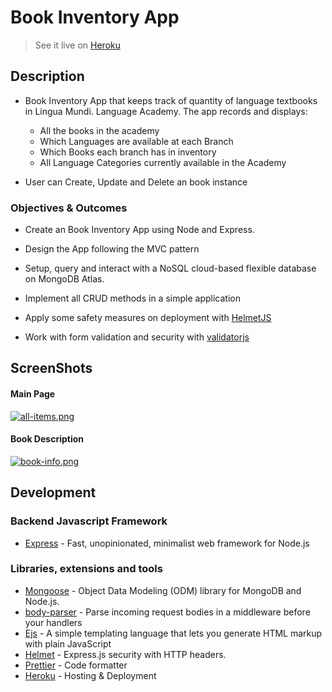 <h1>Book Inventory App</h1>

> See it live on [Heroku](https://lingua-mundi-inventory-app.herokuapp.com)

## Description
- Book Inventory App that keeps track of quantity of language textbooks in Lingua Mundi. 
  Language Academy. The app records and displays: 
  - All the books in the academy 
  - Which Languages are available at each Branch 
  - Which Books each branch has in inventory
  - All Language Categories currently available in the Academy
  
 - User can Create, Update and Delete an book instance
  
  ### Objectives & Outcomes

- Create an Book Inventory App using Node and Express.

- Design the App following the MVC pattern

- Setup, query and interact with a NoSQL cloud-based flexible database on MongoDB Atlas.

- Implement all CRUD methods in a simple application

- Apply some safety measures on deployment with [HelmetJS](https://helmetjs.github.io/)

- Work with form validation and security with [validatorjs](https://github.com/validatorjs/validator.js) 

## ScreenShots

#### Main Page
[![all-items.png](https://i.postimg.cc/hjLdwpsQ/all-items.png)](https://postimg.cc/njLr9K6n)

#### Book Description
[![book-info.png](https://i.postimg.cc/dVZDp5tQ/book-info.png)](https://postimg.cc/Jsm1BckS)

## Development

### Backend Javascript Framework

- [Express](https://expressjs.com/) - Fast, unopinionated, minimalist web framework for Node.js

### Libraries, extensions and tools

- [Mongoose](https://mongoosejs.com/) - Object Data Modeling (ODM) library for MongoDB and Node.js.
- [body-parser](https://github.com/expressjs/body-parser) - Parse incoming request bodies in a middleware before your handlers
- [Ejs](https://ejs.co/) - A simple templating language that lets you generate HTML markup with plain JavaScript
- [Helmet](https://helmetjs.github.io/) - Express.js security with HTTP headers.
- [Prettier](https://prettier.io/) - Code formatter
- [Heroku](https://heroku.com/) - Hosting & Deployment
